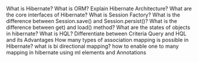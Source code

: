 What is Hibernate?
What is ORM?
Explain Hibernate Architecture?
What are the core interfaces of Hibernate?
What is Session Factory?
What is the difference between Session.save() and Session.persist()?
What is the difference between get) and load() method?
What are the states of objects in hibernate?
What is HQL?
Differentiate between Criteria Query and HQL and its Advantages
How many types of association mapping is possible in Hibernate?
what is bi directional mapping?
how to enable one to many mapping in hibernate using ml elements and Annotations